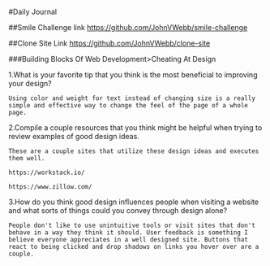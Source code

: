 #Daily Journal

##Smile Challenge link https://github.com/JohnVWebb/smile-challenge

##Clone Site Link https://github.com/JohnVWebb/clone-site

###Building Blocks Of Web Development>Cheating At Design

1.What is your favorite tip that you think is the most beneficial to improving your design?

    Using color and weight for text instead of changing size is a really simple and effective way to change the feel of the page of a whole page. 

2.Compile a couple resources that you think might be helpful when trying to review examples of good design ideas.

    These are a couple sites that utilize these design ideas and executes them well.

    https://workstack.io/

    https://www.zillow.com/

3.How do you think good design influences people when visiting a website and what sorts of things could you convey through design alone?

    People don't like to use unintuitive tools or visit sites that don't behave in a way they think it should. User feedback is something I believe everyone appreciates in a well designed site. Buttons that react to being clicked and drop shadows on links you hover over are a couple.